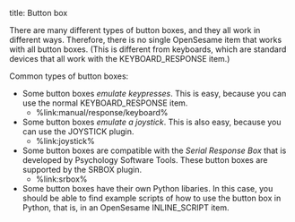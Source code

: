 title: Button box

There are many different types of button boxes, and they all work in different ways. Therefore, there is no single OpenSesame item that works with all button boxes. (This is different from keyboards, which are standard devices that all work with the KEYBOARD_RESPONSE item.)

Common types of button boxes:

- Some button boxes *emulate keypresses*. This is easy, because you can use the normal KEYBOARD_RESPONSE item.
	- %link:manual/response/keyboard%
- Some button boxes *emulate a joystick*. This is also easy, because you can use the JOYSTICK plugin.
	- %link:joystick%
- Some button boxes are compatible with the *Serial Response Box* that is developed by Psychology Software Tools. These button boxes are supported by the SRBOX plugin.
	- %link:srbox%
- Some button boxes have their own Python libaries. In this case, you should be able to find example scripts of how to use the button box in Python, that is, in an OpenSesame INLINE_SCRIPT item.
